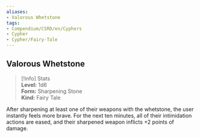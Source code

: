 ```yaml
---
aliases:
- Valorous Whetstone
tags:
- Compendium/CSRD/en/Cyphers
- Cypher
- Cypher/Fairy-Tale
---
```


  
## Valorous Whetstone  
>[!info] Stats  
> **Level:** 1d6  
> **Form:** Sharpening Stone  
> **Kind:** Fairy Tale
  
After sharpening at least one of their weapons with the whetstone, the user instantly feels more brave. For the next ten minutes, all of their intimidation actions are eased, and their sharpened weapon inflicts +2 points of damage.